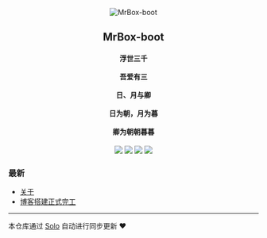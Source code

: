 <p align="center"><img alt="MrBox-boot" src="https://tankryze.github.io/theme/favicon.ico"></p><h2 align="center">
MrBox-boot
</h2>

<h4 align="center"><center>浮世三千</center></br><center>吾爱有三</center></br> <center>日、月与卿 </center></br><center>日为朝，月为暮</center></br><center>卿为朝朝暮暮</center></h4>
<p align="center"><a title="MrBox-boot" target="_blank" href="https://github.com/MrBox-boot/solo-blog"><img src="https://img.shields.io/github/last-commit/MrBox-boot/solo-blog.svg?style=flat-square&color=FF9900"></a>
<a title="GitHub repo size in bytes" target="_blank" href="https://github.com/MrBox-boot/solo-blog"><img src="https://img.shields.io/github/repo-size/MrBox-boot/solo-blog.svg?style=flat-square"></a>
<a title="Solo Version" target="_blank" href="https://github.com/b3log/solo/releases"><img src="https://img.shields.io/badge/solo-3.6.4-f1e05a.svg?style=flat-square&color=blueviolet"></a>
<a title="Hits" target="_blank" href="https://github.com/b3log/hits"><img src="https://hits.b3log.org/MrBox-boot/solo-blog.svg"></a></p>

### 最新

* [关于](https://www.doos.store/about)
* [博客搭建正式完工](https://www.doos.store/articles/2019/08/29/1567017473316.html)



---

本仓库通过 [Solo](https://github.com/b3log/solo) 自动进行同步更新 ❤️ 